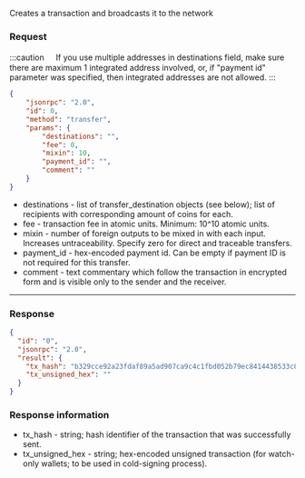 Creates a transaction and broadcasts it to the network

### Request 

:::caution ㅤ
If you use multiple addresses in destinations field, make sure there are maximum 1 integrated address involved, or, if "payment id" parameter was specified, then integrated addresses are not allowed.
:::


```json
{
	"jsonrpc": "2.0",
	"id": 0,
	"method": "transfer",
	"params": {
		"destinations": "",
		"fee": 0,
		"mixin": 10,
		"payment_id": "",
		"comment": ""
	}
}
```

- destinations - list of transfer_destination objects (see below); list of recipients with corresponding amount of coins for each.
- fee - transaction fee in atomic units. Minimum: 10^10 atomic units.
- mixin - number of foreign outputs to be mixed in with each input. Increases untraceability. Specify zero for direct and traceable transfers.
- payment_id - hex-encoded payment id. Can be empty if payment ID is not required for this transfer.
- comment - text commentary which follow the transaction in encrypted form and is visible only to the sender and the receiver.

---

### Response


```json
{
  "id": "0",
  "jsonrpc": "2.0",
  "result": {
    "tx_hash": "b329cce92a23fdaf89a5ad907ca9c4c1fbd052b79ec8414438533c83b39afc2b",
    "tx_unsigned_hex": ""
  }
}
```

### Response information

- tx_hash - string; hash identifier of the transaction that was successfully sent.
- tx_unsigned_hex - string; hex-encoded unsigned transaction (for watch-only wallets; to be used in cold-signing process).
